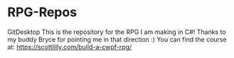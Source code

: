 # RPG-Repos
GitDesktop
This is the repository for the RPG I am making in C#! Thanks to my buddy Bryce for pointing me in that direction :) 
You can find the course at: https://scottlilly.com/build-a-cwpf-rpg/
